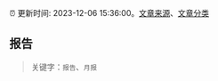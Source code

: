 :alarm_clock: 更新时间: 2023-12-06 15:36:00。[文章来源](/README.md)、[文章分类](/TAGS.md)

## 报告


> 关键字：`报告`、`月报`




